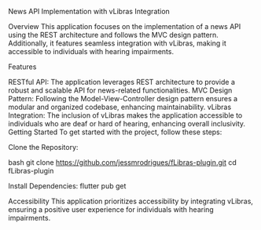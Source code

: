 News API Implementation with vLibras Integration

Overview
This application focuses on the implementation of a news API using the REST architecture and follows the MVC design pattern. Additionally, it features seamless integration with vLibras, making it accessible to individuals with hearing impairments.

Features

RESTful API: The application leverages REST architecture to provide a robust and scalable API for news-related functionalities.
MVC Design Pattern: Following the Model-View-Controller design pattern ensures a modular and organized codebase, enhancing maintainability.
vLibras Integration: The inclusion of vLibras makes the application accessible to individuals who are deaf or hard of hearing, enhancing overall inclusivity.
Getting Started
To get started with the project, follow these steps:

Clone the Repository:

bash
git clone https://github.com/jessmrodrigues/fLibras-plugin.git
cd fLibras-plugin

Install Dependencies:
flutter pub get


Accessibility
This application prioritizes accessibility by integrating vLibras, ensuring a positive user experience for individuals with hearing impairments.
